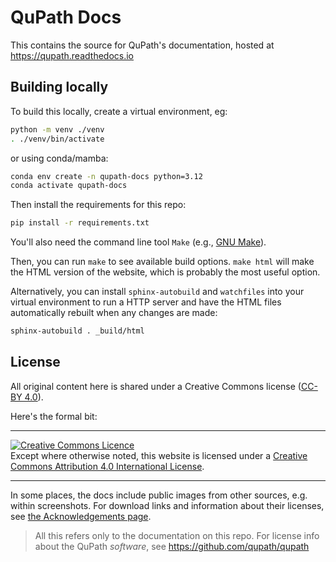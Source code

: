 # QuPath Docs

This contains the source for QuPath's documentation, hosted at https://qupath.readthedocs.io

## Building locally

To build this locally, create a virtual environment, eg:

```bash
python -m venv ./venv
. ./venv/bin/activate
```

or using conda/mamba:

```bash
conda env create -n qupath-docs python=3.12
conda activate qupath-docs
```

Then install the requirements for this repo:

```bash
pip install -r requirements.txt
```

You'll also need the command line tool `Make` (e.g., [GNU Make](https://www.gnu.org/software/make/)).

Then, you can run `make` to see available build options.
`make html` will make the HTML version of the website, which is probably the
most useful option.

Alternatively, you can install `sphinx-autobuild` and `watchfiles`
into your virtual environment to run a HTTP server and have the HTML files
automatically rebuilt when any changes are made:

```bash
sphinx-autobuild . _build/html
```

## License

All original content here is shared under a Creative Commons license ([CC-BY 4.0](https://creativecommons.org/licenses/by/4.0/)).

Here's the formal bit:

---

<a rel="license" href="http://creativecommons.org/licenses/by/4.0/"><img alt="Creative Commons Licence" style="border-width:0" src="https://i.creativecommons.org/l/by/4.0/88x31.png" /></a><br />Except where otherwise noted, this website is licensed under a <a rel="license" href="http://creativecommons.org/licenses/by/4.0/">Creative Commons Attribution 4.0 International License</a>.

---

In some places, the docs include public images from other sources, e.g. within screenshots.
For download links and information about their licenses, see [the Acknowledgements page](https://qupath.readthedocs.io/en/stable/docs/intro/acknowledgements.html).

> All this refers only to the documentation on this repo. 
> For license info about the QuPath *software*, see https://github.com/qupath/qupath
